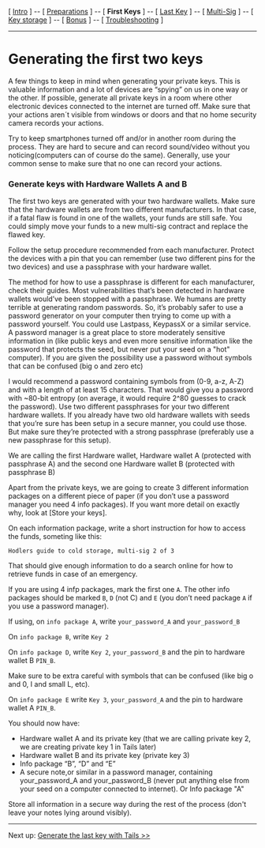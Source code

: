 [ [Intro](README.md) ] -- [ [Preparations](hodl-guide_10_preparations.md) ] -- [ **First Keys** ] -- [ [Last Key](hodl-guide_30_last-key.md) ] -- [ [Multi-Sig](hodl-guide_40_multi-sig.md) ] -- [ [Key storage](hodl-guide_50_key-storage.md
) ] -- [ [Bonus](hodl-guide_60_bonus.md) ] -- [ [Troubleshooting](hodl-guide_70_troubleshooting.md) ]

---

# Generating the first two keys

A few things to keep in mind when generating your private keys. This is valuable information and a lot of devices are “spying” on us in one way or the other. If possible, generate all private keys in a room where other electronic devices connected to the internet are turned off. Make sure that your actions aren´t visible from windows or doors and that no home security camera records your actions.

Try to keep smartphones turned off and/or in another room during the process. They are hard to secure and can record sound/video without you noticing(computers can of course do the same). Generally, use your common sense to make sure that no one can record your actions.

### Generate keys with Hardware Wallets A and B

The first two keys are generated with your two hardware wallets. Make sure that the hardware wallets are from two different manufacturers. In that case, if a fatal flaw is found in one of the wallets, your funds are still safe. You could simply move your funds to a new multi-sig contract and replace the flawed key. 


Follow the setup procedure recommended from each manufacturer. Protect the devices with a pin that you can remember (use two different pins for the two devices) and use a passphrase with your hardware wallet. 

The method for how to use a passphrase is different for each manufacturer, check their guides. Most vulnerabilities that’s been detected in hardware wallets would’ve been stopped with a passphrase. We humans are pretty terrible at generating random passwords. So, it’s probably safer to use a password generator on your computer then trying to come up with a password yourself. You could use Lastpass, KeypassX or a similar service. A password manager is a great place to store moderately sensitive information in (like public keys and even more sensitive information like the password that protects the seed, but never put your seed on a "hot" computer). If you are given the possibility use a password without symbols that can be confused (big o and zero etc)


I would recommend a password containing symbols from (0-9, a-z, A-Z) and with a length of at least 15 characters. That would give you a password with ~80-bit entropy (on average, it would require 2^80 guesses to crack the password). 
Use two different passphrases for your two different hardware wallets. 
If you already have two old hardware wallets with seeds that you’re sure has been setup in a secure manner, you could use those. But make sure they’re protected with a strong passphrase (preferably use a new passphrase for this setup). 

We are calling the first Hardware wallet, Hardware wallet A (protected with passphrase A) and the second one Hardware wallet B (protected with passphrase B)

Apart from the private keys, we are going to create 3 different information packages on a different piece of paper (if you don’t use a password manager you need 4 info packages). If you want more detail on exactly why, look at [Store your keys]. 

On each information package, write a short instruction for how to access the funds, someting like this:

`Hodlers guide to cold storage, multi-sig 2 of 3`

That should give enough information to do a search online for how to retrieve funds in case of an emergency.

If you are using 4 infp packages, mark the first one `A`.
The other info packages should be marked `B`, `D` (not C) and `E` (you don’t need package `A` if you use a password manager).

If using, on `info package A`, write `your_password_A` and `your_password_B`

On `info package B`, write `Key 2`

On `info package D`, write `Key 2`, `your_password_B` and the pin to hardware wallet B `PIN_B`.

Make sure to be extra careful with symbols that can be confused (like big o and 0, I and small L, etc).

On `info package E` write `Key 3`, `your_password_A` and the pin to hardware wallet A `PIN_B`.

You should now have:
* Hardware wallet A and its private key (that we are calling private key 2, we are creating private key 1 in Tails later)
* Hardware wallet B and its private key (private key 3)
* Info package “B”, “D” and “E”
* A secure note,or similar in a password manager, containing your_password_A and your_password_B (never put anything else from your seed on a computer connected to internet). Or Info package "A"

Store all information in a secure way during the rest of the process (don't leave your notes lying around visibly).

---
Next up: [Generate the last key with Tails >>](hodl-guide_30_last-key.md)


